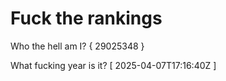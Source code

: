 # Fuck the rankings

Who the hell am I?
{ 29025348 }

What fucking year is it?
[ 2025-04-07T17:16:40Z ]
